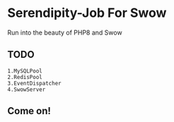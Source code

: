 # Serendipity-Job  For Swow
Run into the beauty of PHP8 and Swow

## TODO
```
1.MySQLPool
2.RedisPool
3.EventDispatcher
4.SwowServer
```

## Come on!
